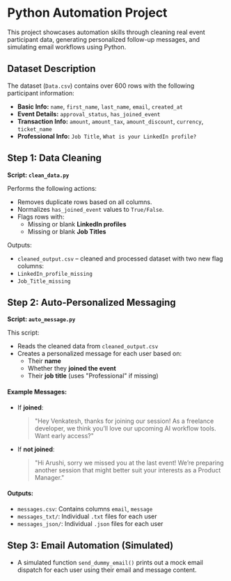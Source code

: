 # Python Automation Project

This project showcases automation skills through cleaning real event participant data, generating personalized follow-up messages, and simulating email workflows using Python.


## Dataset Description

The dataset (`Data.csv`) contains over 600 rows with the following participant information:

- **Basic Info:** `name`, `first_name`, `last_name`, `email`, `created_at`
- **Event Details:** `approval_status`, `has_joined_event`
- **Transaction Info:** `amount`, `amount_tax`, `amount_discount`, `currency`, `ticket_name`
- **Professional Info:** `Job Title`, `What is your LinkedIn profile?`

## Step 1: Data Cleaning

**Script: `clean_data.py`**

Performs the following actions:
- Removes duplicate rows based on all columns.
- Normalizes `has_joined_event` values to `True/False`.
- Flags rows with:
  - Missing or blank **LinkedIn profiles**
  - Missing or blank **Job Titles**

Outputs:
  - `cleaned_output.csv` – cleaned and processed dataset with two new flag columns:
  - `LinkedIn_profile_missing`
  - `Job_Title_missing`


## Step 2: Auto-Personalized Messaging

**Script: `auto_message.py`**

This script:
- Reads the cleaned data from `cleaned_output.csv`
- Creates a personalized message for each user based on:
  - Their **name**
  - Whether they **joined the event**
  - Their **job title** (uses "Professional" if missing)

#### Example Messages:
- If **joined**:
  > "Hey Venkatesh, thanks for joining our session! As a freelance developer, we think you’ll love our upcoming AI workflow tools. Want early access?"

- If **not joined**:
  > "Hi Arushi, sorry we missed you at the last event! We’re preparing another session that might better suit your interests as a Product Manager."

#### Outputs:
- `messages.csv`: Contains columns `email`, `message`
- `messages_txt/`: Individual `.txt` files for each user
- `messages_json/`: Individual `.json` files for each user


## Step 3: Email Automation (Simulated)

- A simulated function `send_dummy_email()` prints out a mock email dispatch for each user using their email and message content.



